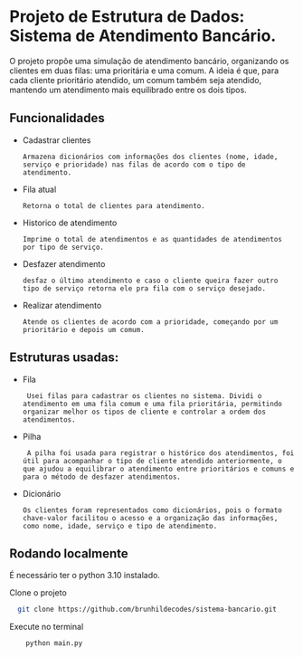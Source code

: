 
# Projeto de Estrutura de Dados: Sistema de Atendimento Bancário.

 O projeto propõe uma simulação de atendimento bancário, organizando os clientes em duas filas: uma prioritária e uma comum. A ideia é que, para cada cliente prioritário atendido, um comum também seja atendido, mantendo um atendimento mais equilibrado entre os dois tipos.


## Funcionalidades

- Cadastrar clientes

    ``Armazena dicionários com informações dos clientes (nome, idade, serviço e prioridade) nas filas de acordo com o tipo de atendimento.``
- Fila atual

    ``Retorna o total de clientes para atendimento.``
- Historico de atendimento

    ``Imprime o total de atendimentos e as quantidades de atendimentos por tipo de serviço.``
- Desfazer atendimento

    ``desfaz o último atendimento e caso o cliente queira fazer outro tipo de serviço retorna ele pra fila com o serviço desejado.``
- Realizar atendimento

    ``Atende os clientes de acordo com a prioridade, começando por um prioritário e depois um comum.``

## Estruturas usadas:

- Fila

    `` Usei filas para cadastrar os clientes no sistema. Dividi o atendimento em uma fila comum e uma fila prioritária, permitindo organizar melhor os tipos de cliente e controlar a ordem dos atendimentos.``
- Pilha

    `` A pilha foi usada para registrar o histórico dos atendimentos, foi útil para acompanhar o tipo de cliente atendido anteriormente, o que ajudou a equilibrar o atendimento entre prioritários e comuns e para o método de desfazer atendimentos.``
- Dicionário

    ``Os clientes foram representados como dicionários, pois o formato chave-valor facilitou o acesso e a organização das informações, como nome, idade, serviço e tipo de atendimento.``



## Rodando localmente
É necessário ter o python 3.10 instalado.

Clone o projeto

```bash
  git clone https://github.com/brunhildecodes/sistema-bancario.git
```
Execute no terminal
```bash
    python main.py
```

